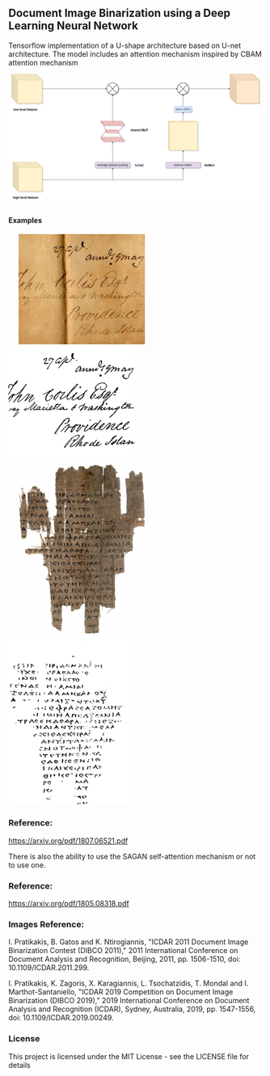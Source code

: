 ## Document Image Binarization using a Deep Learning Neural Network

Tensorflow implementation of a U-shape architecture based on U-net architecture. 
The model includes an attention mechanism inspired by CBAM attention mechanism

<p float="left">
<img   src="images/attention_diagram.png"  width="500" > 
</p>


#### Examples 
<p float="left">
<img   src="images/24testing.png"  hspace="20" width="250" >  
<img   src="images/mybin_24.png"  width="250">   
</p>

<p float="left">
<img   src="images/112testing.png"  hspace="20" width="250" >  
<img   src="images/mybin_112.png"  width="250">   
</p>

### Reference:

https://arxiv.org/pdf/1807.06521.pdf



There is also the ability to use the SAGAN self-attention mechanism or not to use one.

### Reference:

https://arxiv.org/pdf/1805.08318.pdf


### Images Reference: 

I. Pratikakis, B. Gatos and K. Ntirogiannis, "ICDAR 2011 Document Image Binarization Contest (DIBCO 2011)," 2011 International Conference on Document Analysis and Recognition, Beijing, 2011, pp. 1506-1510, doi: 10.1109/ICDAR.2011.299.

I. Pratikakis, K. Zagoris, X. Karagiannis, L. Tsochatzidis, T. Mondal and I. Marthot-Santaniello, "ICDAR 2019 Competition on Document Image Binarization (DIBCO 2019)," 2019 International Conference on Document Analysis and Recognition (ICDAR), Sydney, Australia, 2019, pp. 1547-1556, doi: 10.1109/ICDAR.2019.00249.


### License

This project is licensed under the MIT License - see the LICENSE file for details

